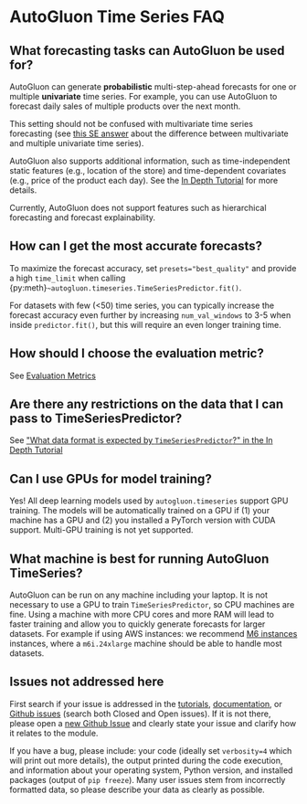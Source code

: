 # AutoGluon Time Series FAQ

## What forecasting tasks can AutoGluon be used for?
AutoGluon can generate **probabilistic** multi-step-ahead forecasts for one or multiple **univariate** time series.
For example, you can use AutoGluon to forecast daily sales of multiple products over the next month.

This setting should not be confused with multivariate time series forecasting (see [this SE answer](https://stats.stackexchange.com/a/365394/134754) about the difference between multivariate and multiple univariate time series).

AutoGluon also supports additional information, such as time-independent static features (e.g., location of the store)
and time-dependent covariates (e.g., price of the product each day).
See the [In Depth Tutorial](forecasting-indepth.ipynb) for more details.

Currently, AutoGluon does not support features such as hierarchical forecasting and forecast explainability.

## How can I get the most accurate forecasts?
To maximize the forecast accuracy, set `presets="best_quality"` and provide a high `time_limit` when calling {py:meth}`~autogluon.timeseries.TimeSeriesPredictor.fit()`.

For datasets with few (<50) time series, you can typically increase the forecast accuracy even further by increasing `num_val_windows` to 3-5 when inside `predictor.fit()`, but this will require an even longer training time.

## How should I choose the evaluation metric?
See [Evaluation Metrics](forecasting-metrics.md)

## Are there any restrictions on the data that I can pass to TimeSeriesPredictor?
See ["What data format is expected by `TimeSeriesPredictor`?" in the In Depth Tutorial](forecasting-indepth.ipynb)


## Can I use GPUs for model training?

Yes! All deep learning models used by `autogluon.timeseries` support GPU training.
The models will be automatically trained on a GPU if (1) your machine has a GPU and (2) you installed a PyTorch version with CUDA support.
Multi-GPU training is not yet supported.


## What machine is best for running AutoGluon TimeSeries?
AutoGluon can be run on any machine including your laptop.
It is not necessary to use a GPU to train `TimeSeriesPredictor`, so CPU machines are fine.
Using a machine with more CPU cores and more RAM will lead to faster training and allow you to quickly generate forecasts for larger datasets.
For example if using AWS instances: we recommend [M6 instances](https://aws.amazon.com/ec2/instance-types/m6i/) instances, where a `m6i.24xlarge` machine should be able to handle most datasets.


## Issues not addressed here
First search if your issue is addressed in the [tutorials](index.md),
[documentation](../../api/autogluon.timeseries.TimeSeriesPredictor.rst), or [Github issues](https://github.com/autogluon/autogluon/issues)
(search both Closed and Open issues).
If it is not there, please open a [new Github Issue](https://github.com/autogluon/autogluon/issues/new) and
clearly state your issue and clarify how it relates to the module.

If you have a bug, please include: your code (ideally set `verbosity=4` which will print out more details), the
output printed during the code execution, and information about your operating system, Python version, and
installed packages (output of `pip freeze`).
Many user issues stem from incorrectly formatted data, so please describe your data as clearly as possible.
